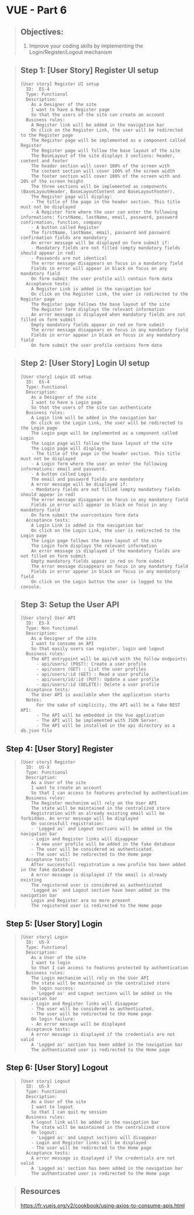 # VUE - Part 6
> ## Objectives:
> 
> 1. Improve your coding skills by implementing the Login/Register/Logout mechanism
 
> ## Step 1: [User Story] Register UI setup
>     [User story] Register UI setup
>       ID:  ES-4 
>       Type: Functional     
>       Description:      
>         As a Designer of the site 
>         I want to have a Register page
>         So that the users of the site can create an account
>       Business rules:
>         A Register link will be added in the navigation bar
>         On click on the Register Link, the user will be redirected to the Register page
>         The Register page will be implemented as a component called Register
>         The Register page will follow the base layout of the site
>         The BaseLayout of the site displays 3 sections: header, content and footer
>         The header section will cover 100% of the screen with 
>         The content section will cover 100% of the screen width
>         The footer section will cover 100% of the screen with and 20% of the screen height
>         The three sections will be implemented as components (BaseLayoutHeader, BaseLayoutContent and BaseLayoutFooter). 
>         The Register page will display:
>         - The title of the page in the header section. This title must not be displayed
>         - A Register form where the user can enter the following informations: firstName, lastName, email, password, password confirmation, function, company
>         - A button called Register
>         The firstName, lastName, email, password and password confirmation fields are mandatory
>         An error message will be displayed on form submit if: 
>         - Mandatory fields are not filled (empty mandatory fields should appear in red) 
>         - Passwords are not identical  
>         The error message disappears on focus in a mandatory field  
>         Fields in error will appear in black on focus on any mandatory field 
>         On form submit the user profile will contain form data  
>       Acceptance tests:  
>         A Register Link is added in the navigation bar
>         On click on the Register Link, the user is redirected to the Register page  
>         The Register page follows the base layout of the site
>         The Register form displays the relevant information
>         An error message is displayed when mandatory fields are not filled on form submit  
>         Empty mandatory fields appear in red on form submit
>         The error message disappears on focus in any mandatory field
>         Fields in error appear in black on focus in any mandatory field
>         On form submit the user profile contains form data


 > ## Step 2: [User Story] Login UI setup
>     [User story] Login UI setup
>       ID:  ES-4 
>       Type: Functional     
>       Description:      
>         As a Designer of the site 
>         I want to have a Login page
>         So that the users of the site can authenticate
>       Business rules:
>         A Login link will be added in the navigation bar
>         On click on the Login Link, the user will be redirected to the Login page
>         The Login page will be implemented as a component called Login
>         The Login page will follow the base layout of the site
>         The Login page will displays
>         - The title of the page in the header section. This title must not be displayed
>         - A Login form where the user an enter the following informations: email and password.
>         - A button called Login
>         The email and password fields are mandatory
>         A error message will be displayed if:
>         - Mandatory fields are not filled (empty mandatory fields should appear in red) 
>         The error message disappears on focus in any mandatory field  
>         Fields in error will appear in black on focus in any mandatory field 
>         On form submit the usercontains form data  
>       Acceptance tests:  
>         A Login Link is added in the navigation bar
>         On click on the Login Link, the user is redirected to the Login page
>         The Login page follows the base layout of the site
>         The Login form displays the relevant information
>         An error message is displayed if the mandatory fields are not filled on form submit
>         Empty mandatory fields appear in red on form submit
>         The error message disappears on focus in any mandatory field
>         Fields in error appear in black on focus in any mandatory field
>         On click on the Login button the user is logged to the console.

> ## Step 3: Setup the User API
>     [User story] User API
>       ID:  ES-X 
>       Type: Non functional     
>       Description:      
>         As a Designer of the site 
>         I want to consume an API
>         So that easily users can register, login and logout
>       Business rules:
>         The API entrypoint will be api/v0 with the follow endpoints:
>           - api/users/ (POST): Create a user profile
>           - api/users (GET) : List the user profiles
>           - api/users/:id (GET) : Read a user profile
>           - api/users/id/:id (PUT): Update a user profile
>           - api/users/:id (DELETE): Delete a user profile
>       Acceptance tests:  
>         The User API is available when the application starts
>       Notes:
>           For the sake of simplicity, the API will be a fake REST API:
>           - The API will be embedded in the Vue application
>           - The API will be implemented with JSON Server.
>           - The API will be installed in the api directory as a db.json file

## Step 4: [User Story] Register
>     [User story] Register
>       ID:  US-X 
>       Type: Functional     
>       Description:      
>         As a User of the site 
>         I want to create an account 
>         So that I can access to features protected by authentication
>       Business rules:
>         The Register mechanism will rely on the User API
>         The state will be maintained in the centralized store
>         Registration with an already existing email will be forbidden. An error message will be displayed
>         On successfull registration: 
>         - 'Logged as' and Logout sections will be added in the navigation bar
>         - Login and Register links will disappear
>         - A new user profile will be added in the fake database 
>         - The user will be considered as authenticated.
>         - The user will be redirected to the Home page
>       Acceptance tests:  
>         After successfull registration a new profile has been added in the fake database
>         A error message is displayed if the email is already existing
>         The registered user is considered as authenticated
>         'Logged as' and Logout section have been added in the navigation bar
>         Login and Register are no more present
>         The registered user is redirected to the Home page

## Step 5: [User Story] Login
>     [User story] Login
>       ID:  US-X 
>       Type: Functional     
>       Description:      
>         As a User of the site 
>         I want to login 
>         So that I can access to features protected by authentication
>       Business rules:
>         The Login mechanism will rely on the User API
>         The state will be maintained in the centralized store
>         On login success: 
>         - 'Logged as' and Logout sections will be added in the navigation bar
>         - Login and Register links will disappear
>         - The user will be considered as authenticated.
>         - The user will be redirected to the Home page
>         On login failure:
>         - An error message will be displayed
>       Acceptance tests:  
>         A error message is displayed if the credentials are not valid
>         A 'Logged as' section has been added in the navigation bar
>         The authenticated user is redirected to the Home page

## Step 6: [User Story] Logout
>     [User story] Logout 
>       ID:  US-X 
>       Type: Functional     
>       Description:      
>         As a User of the site 
>         I want to logout 
>         So that I can quit my session
>       Business rules:
>         A logout link will be added in the navigation bar
>         The state will be maintained in the centralized store
>         On logout: 
>         - 'Logged as' and Logout sections will disappear
>         - Login and Register links will be displayed
>         - The user will be redirected to the Home page
>       Acceptance tests:  
>         A error message is displayed if the credentials are not valid
>         A 'Logged as' section has been added in the navigation bar
>         The authenticated user is redirected to the Home page


> ## Resources
> https://fr.vuejs.org/v2/cookbook/using-axios-to-consume-apis.html
>

